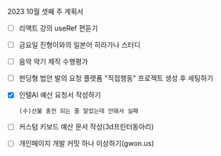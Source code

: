 2023 10월 셋째 주 계획서
- [ ] 리액트 강의 useRef 편듣기
- [ ] 금요일 진형이와의 일본어 히라가나 스터디
- [ ] 음악 악기 제작 수행평가
- [ ] 펀딩형 법안 발의 요청 플랫폼 "직접행동" 프로젝트 생성 후 세팅하기
- [x] 인텔AI 예산 요청서 작성하기

      (수)선불 충전 되는 줄 알았는데 안돼서 실패

- [ ] 커스텀 키보드 예산 문서 작성(3d프린터동아리)
- [ ] 개인페이지 개발 커밋 하나 이상하기(gwon.us)
